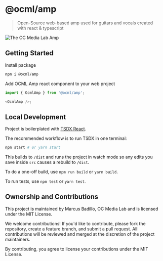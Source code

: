 # @ocml/amp

> Open-Source web-based amp used for guitars and vocals created with react & typescript

![The OC Media Lab Amp](https://live.staticflickr.com/65535/54412723658_57beb7a8b3_b.jpg)

## Getting Started

Install package

```bash
npm i @ocml/amp
```

Add OCML Amp react component to your web project

```js
import { OcmlAmp } from '@ocml/amp';

<OcmlAmp />;
```

## Local Development

Project is boilerplated with [TSDX React](https://tsdx.io).

The recommended workflow is to run TSDX in one terminal:

```bash
npm start # or yarn start
```

This builds to `/dist` and runs the project in watch mode so any edits you save inside `src` causes a rebuild to `/dist`.

To do a one-off build, use `npm run build` or `yarn build`.

To run tests, use `npm test` or `yarn test`.

## Ownership and Contributions

This project is maintained by Marcus Badillo, OC Media Lab and is licensed under the MIT License.

We welcome contributions! If you'd like to contribute, please fork the repository, create a feature branch, and submit a pull request. All contributions will be reviewed and merged at the discretion of the project maintainers.

By contributing, you agree to license your contributions under the MIT License.
